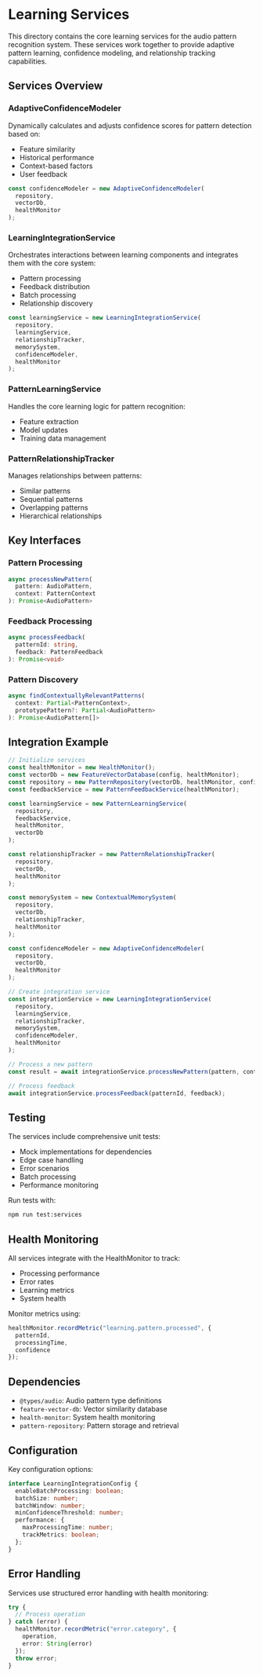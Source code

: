 # Learning Services

This directory contains the core learning services for the audio pattern recognition system. These services work together to provide adaptive pattern learning, confidence modeling, and relationship tracking capabilities.

## Services Overview

### AdaptiveConfidenceModeler
Dynamically calculates and adjusts confidence scores for pattern detection based on:
- Feature similarity
- Historical performance
- Context-based factors
- User feedback

```typescript
const confidenceModeler = new AdaptiveConfidenceModeler(
  repository,
  vectorDb,
  healthMonitor
);
```

### LearningIntegrationService
Orchestrates interactions between learning components and integrates them with the core system:
- Pattern processing
- Feedback distribution
- Batch processing
- Relationship discovery

```typescript
const learningService = new LearningIntegrationService(
  repository,
  learningService,
  relationshipTracker,
  memorySystem,
  confidenceModeler,
  healthMonitor
);
```

### PatternLearningService
Handles the core learning logic for pattern recognition:
- Feature extraction
- Model updates
- Training data management

### PatternRelationshipTracker
Manages relationships between patterns:
- Similar patterns
- Sequential patterns
- Overlapping patterns
- Hierarchical relationships

## Key Interfaces

### Pattern Processing
```typescript
async processNewPattern(
  pattern: AudioPattern,
  context: PatternContext
): Promise<AudioPattern>
```

### Feedback Processing
```typescript
async processFeedback(
  patternId: string,
  feedback: PatternFeedback
): Promise<void>
```

### Pattern Discovery
```typescript
async findContextuallyRelevantPatterns(
  context: Partial<PatternContext>,
  prototypePattern?: Partial<AudioPattern>
): Promise<AudioPattern[]>
```

## Integration Example

```typescript
// Initialize services
const healthMonitor = new HealthMonitor();
const vectorDb = new FeatureVectorDatabase(config, healthMonitor);
const repository = new PatternRepository(vectorDb, healthMonitor, config);
const feedbackService = new PatternFeedbackService(healthMonitor);

const learningService = new PatternLearningService(
  repository,
  feedbackService,
  healthMonitor,
  vectorDb
);

const relationshipTracker = new PatternRelationshipTracker(
  repository,
  vectorDb,
  healthMonitor
);

const memorySystem = new ContextualMemorySystem(
  repository,
  vectorDb,
  relationshipTracker,
  healthMonitor
);

const confidenceModeler = new AdaptiveConfidenceModeler(
  repository,
  vectorDb,
  healthMonitor
);

// Create integration service
const integrationService = new LearningIntegrationService(
  repository,
  learningService,
  relationshipTracker,
  memorySystem,
  confidenceModeler,
  healthMonitor
);

// Process a new pattern
const result = await integrationService.processNewPattern(pattern, context);

// Process feedback
await integrationService.processFeedback(patternId, feedback);
```

## Testing

The services include comprehensive unit tests:
- Mock implementations for dependencies
- Edge case handling
- Error scenarios
- Batch processing
- Performance monitoring

Run tests with:
```bash
npm run test:services
```

## Health Monitoring

All services integrate with the HealthMonitor to track:
- Processing performance
- Error rates
- Learning metrics
- System health

Monitor metrics using:
```typescript
healthMonitor.recordMetric("learning.pattern.processed", {
  patternId,
  processingTime,
  confidence
});
```

## Dependencies

- `@types/audio`: Audio pattern type definitions
- `feature-vector-db`: Vector similarity database
- `health-monitor`: System health monitoring
- `pattern-repository`: Pattern storage and retrieval

## Configuration

Key configuration options:
```typescript
interface LearningIntegrationConfig {
  enableBatchProcessing: boolean;
  batchSize: number;
  batchWindow: number;
  minConfidenceThreshold: number;
  performance: {
    maxProcessingTime: number;
    trackMetrics: boolean;
  };
}
```

## Error Handling

Services use structured error handling with health monitoring:
```typescript
try {
  // Process operation
} catch (error) {
  healthMonitor.recordMetric("error.category", {
    operation,
    error: String(error)
  });
  throw error;
}
